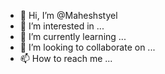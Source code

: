 - 👋 Hi, I’m @Maheshstyel
- 👀 I’m interested in ...
- 🌱 I’m currently learning ...
- 💞️ I’m looking to collaborate on ...
- 📫 How to reach me ...

<!---
Maheshstyel/Maheshstyel is a ✨ special ✨ repository because its `README.md` (this file) appears on your GitHub profile.
You can click the Preview link to take a look at your changes.
--->
